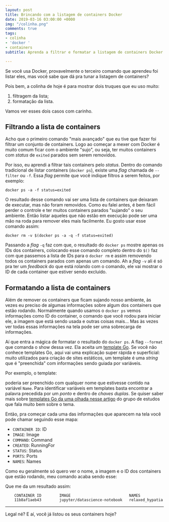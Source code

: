 ```yaml
---
layout: post
title: Brincando com a listagem de containers Docker
date: 2019-03-16 03:00:00 +0000
img: "/colinha.png"
comments: true
tags:
- colinha
- 'docker '
- containers
subtitle: Aprenda a filtrar e formatar a listagem de containers Docker

---
```

Se você usa Docker, provavelmente o terceiro comando que aprendeu foi listar eles, mas você sabe que dá pra tunar a listagem de containers?

Pois bem, a colinha de hoje é para mostrar dois truques que eu uso muito:

1. filtragem da lista;
2. formatação da lista.

Vamos ver esses dois casos com carinho.

## Filtrando a lista de containers

Acho que o primeiro comando "mais avançado" que eu tive que fazer foi filtrar um conjunto de containers. Logo ao começar a mexer com Docker é muito comum ficar com o ambiente "sujo", ou seja, ter muitos containers com _status_ de `exited` parados sem serem removidos.

Por isso, eu aprendi a filtrar tais containers pelo _status_. Dentro do comando tradicional de listar containers (`docker ps`), existe uma _flag_ chamada de `--filter` ou `-f`. Essa _flag_ permite que você indique filtros a serem feitos, por exemplo:

    docker ps -a -f status=exited

O resultado desse comando vai ser uma lista de containers que deixaram de executar, mas não foram removidos. Como eu falei antes, é bem fácil perder o controle e ter muitos containers parados "sujando" o seu ambiente. Então listar aqueles que não estão em execução pode ser uma mão na roda para remover eles mais facilmente. Eu gosto usar esse comando assim:

    docker rm -v $(docker ps -a -q -f status=exited)

Passando a _flag_ `-q` faz com que, o resultado do `docker ps` mostre apenas os IDs dos containers, colocando esse comando completo dentro do `$()` faz com que passemos a lista de IDs para o `docker rm` e assim removendo todos os containers parados com apenas um comando. Ah a _flag_ `-v` ali é só pra ter um _feedback_ do que está rolando com o comando, ele vai mostrar o ID de cada container que estiver sendo excluído.

## Formatando a lista de containers

Além de remover os containers que ficam sujando nosso ambiente, às vezes eu preciso de algumas informações sobre algum dos containers que estão rodando. Normalmente quando usamos o `docker ps` vemos informações como ID do container, o comando que você rodou para iniciar ele, a imagem que está sendo usada e outras coisas mais... Mas às vezes ver todas essas informações na tela pode ser uma sobrecarga de informações.

Aí que entra a mágica de formatar o resultado do `docker ps`. A flag `--format` que comanda o show dessa vez. Ela aceita um [template Go](https://golang.org/pkg/text/template/). Se você não conhece templates Go, aqui vai uma explicação super rápida e superficial: muito utilizados para criação de sites estáticos, um template é uma _string_ que é "preenchida" com informações sendo guiada por variáveis.

Por exemplo, o template:

<script src="https://gist.github.com/jtemporal/ba346fb6a05b6b5badb07a5928240d1c.js"></script>

poderia ser preenchido com qualquer nome que estivesse contido na variável `Name`. Para identificar variáveis em templates basta encontrar a palavra precedida por um _ponto_ e dentro de _chaves duplas_. Se quiser saber mais sobre [templates Go da uma olhada nesse artigo](https://gopher.pro.br/post/http-uso-de-templates/) do grupo de estudos que fala muito bem sobre o tema.

Então, pra começar cada uma das informações que aparecem na tela você pode chamar seguindo esse mapa:

* `CONTAINER ID`: ID
* `IMAGE`: Image
* `COMMAND`: Command
* `CREATED`: RunningFor
* `STATUS`: Status
* `PORTS`: Ports
* `NAMES`: Names

Como eu geralmente só quero ver o nome, a imagem e o ID dos containers que estão rodando, meu comando acaba sendo esse:

<script src="https://gist.github.com/jtemporal/6ba7e2a2ac369738bb8278ad58993161.js"></script>

Que me da um resultado assim:

        CONTAINER ID        IMAGE                          NAMES
        11b8af1aeb43        jupyter/datascience-notebook   relaxed_hypatia

***

Legal né? E aí, você já listou os seus containers hoje?